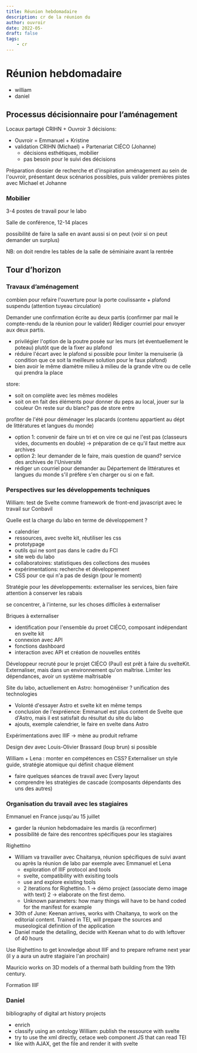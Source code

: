 ```yaml
---
title: Réunion hebdomadaire
description: cr de la réunion du
author: ouvroir
date: 2022-05-
draft: false
tags:
    - cr
---
```


# Réunion hebdomadaire
- william
- daniel


## Processus décisionnaire pour l’aménagement

Locaux partagé CRIHN + Ouvroir
3 décisions:
- Ouvroir = Emmanuel + Kristine
- validation CRIHN (Michael) + Partenariat CIÉCO (Johanne)
    - décisions esthétiques, mobilier
    - pas besoin pour le suivi des décisions

Préparation dossier de recherche et d'inspiration aménagement au sein de l'ouvroir, présentant deux scénarios possibles, puis valider premières pistes avec Michael et Johanne

### Mobilier 

3-4 postes de travail pour le labo

Salle de conférence, 12-14 places

possibilité de faire la salle en avant aussi si on peut (voir si on peut demander un surplus)

NB: on doit rendre les tables de la salle de séminiaire avant la rentrée


## Tour d’horizon

### Travaux d’aménagement
combien pour refaire l'ouverture pour la porte coulissante + plafond suspendu (attention tuyeau circulation)

Demander une confirmation écrite au deux partis (confirmer par mail le compte-rendu de la réunion pour le valider)
Rédiger courriel pour envoyer aux deux partis.

- privilégier l'option de la poutre posée sur les murs (et éventuellement le poteau) plutôt que de la fixer au plafond
- réduire l'écart avec le plafond si possible pour limiter la menuiserie (à condition que ce soit la meilleure solution pour le faux plafond)
- bien avoir le même diamètre milieu à milieu de la grande vitre ou de celle qui prendra la place 

store: 
- soit on complète avec les mêmes modèles
- soit on en fait des éléments pour donner du peps au local, jouer sur la couleur 
On reste sur du blanc? 
pas de store entre 


profiter de l'été pour déménager les placards (contenu appartient au dépt de littératures et langues du monde)
- option 1: convenir de faire un tri et on vire ce qui ne l'est pas (classeurs vides, documents en double) → préparation de ce qu'il faut mettre aux archives
- option 2: leur demander de le faire, mais question de quand? 
service des archives de l'Université
- rédiger un courriel pour demander au Département de littératures et langues du monde s'il préfère s'en charger ou si on e fait. 

### Perspectives sur les développements techniques

William: test de Svelte comme framework de front-end javascript avec le travail sur Conbavil 

Quelle est la charge du labo en terme de développement ? 
- calendrier
- ressources, avec svelte kit, réutiliser les css 
- prototypage
- outils qui ne sont pas dans le cadre du FCI
- site web du labo
- collaboratoires: statistiques des collections des musées
- expérimentations: recherche et développement
- CSS pour ce qui n'a pas de design (pour le moment)

Stratégie pour les développements: externaliser les services, bien faire attention à conserver les rabais

se concentrer, à l'interne, sur les choses difficiles à externaliser

Briques à externaliser
- identification pour l'ensemble du proet CIÉCO, composant indépendant en svelte kit
- connexion avec API
- fonctions dashboard
- interaction avec API et création de nouvelles entités

Développeur recruté pour le projet CIÉCO (Paul) est prêt à faire du svelteKit. Externaliser, mais dans un environnement qu'on maîtrise. Limiter les dépendances, avoir un système maîtrisable

Site du labo, actuellement en Astro: homogénéiser ? unification des technologies
- Volonté d'essayer Astro et svelte kit en même temps
- conclusion de l'expréience: Emmanuel est plus content de Svelte que d'Astro, mais il est satisfait du résultat du site du labo
- ajouts, exemple calendrier, le faire en svelte dans Astro 

Expérimentations avec IIIF → mène au produit reframe

Design dev avec Louis-Olivier Brassard (loup brun) si possible

William + Lena : monter en compétences en CSS? 
Externaliser un style guide, stratégie atomique qui définit chaque élément
- faire quelques séances de travail avec Every layout
- comprendre les stratégies de cascade (composants dépendants des uns des autres)


### Organisation du travail avec les stagiaires

Emmanuel en France jusqu'au 15 juillet
- garder la réunion hebdomadaire les mardis (à reconfirmer)
- possibilité de faire des rencontres spécifiques pour les stagiaires


Righettino
- William va travailler avec Chaitanya, réunion spécifiques de suivi avant ou après la réunion de labo par exemple avec Emmanuel et Lena
    - exploration of IIIF protocol and tools
    - svelte, compatibility with exisiting tools
    - use and explore existing tools
    - 2 iterations for Righettino. 1 → démo project (associate demo image with text) 2 → elaborate on the first demo. 
    - Unknown parameters: how many things will have to be hand coded for the manifest for example
- 30th of June: Keenan arrives, works with Chaitanya, to work on the editorial content. Trained in TEI, will prepare the sources and museological definition of the application
- Daniel made the detailing, decide with Keenan what to do with leftover of 40 hours

Use Righettino to get knowledge about IIIF and to prepare reframe next year (il y a aura un autre stagiaire l'an prochain)

Mauricio works on 3D models of a thermal bath building from the 19th century. 

Formation IIIF


### Daniel 
bibliography of digital art history projects
- enrich 
- classify using an ontology
William: publish the ressource with svelte 
- try to use the xml directly, cetace web component JS that can read TEI
- like with AJAX, get the file and render it with svelte



